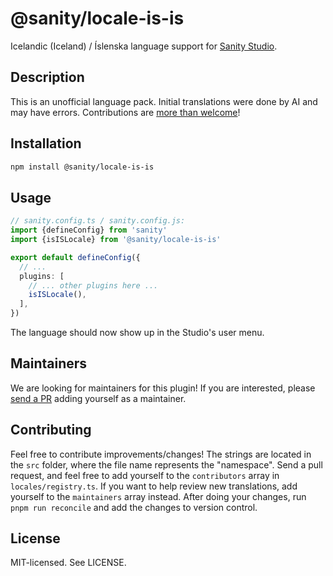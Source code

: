 # @sanity/locale-is-is

Icelandic (Iceland) / Íslenska language support for [Sanity Studio](https://www.sanity.io/).

## Description

This is an unofficial language pack. Initial translations were done by AI and may have errors. Contributions are [more than welcome](#contributing)!

## Installation

```sh
npm install @sanity/locale-is-is
```

## Usage

```ts
// sanity.config.ts / sanity.config.js:
import {defineConfig} from 'sanity'
import {isISLocale} from '@sanity/locale-is-is'

export default defineConfig({
  // ...
  plugins: [
    // ... other plugins here ...
    isISLocale(),
  ],
})
```

The language should now show up in the Studio's user menu.

## Maintainers

We are looking for maintainers for this plugin!
If you are interested, please [send a PR](/CONTRIBUTING.md#maintaining-a-locale) adding yourself as a maintainer.

## Contributing

Feel free to contribute improvements/changes! The strings are located in the `src` folder, where the file name represents the "namespace". Send a pull request, and feel free to add yourself to the `contributors` array in `locales/registry.ts`. If you want to help review new translations, add yourself to the `maintainers` array instead. After doing your changes, run `pnpm run reconcile` and add the changes to version control.

## License

MIT-licensed. See LICENSE.
